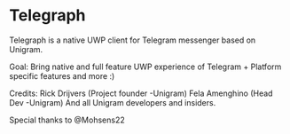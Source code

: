 # Telegraph
Telegraph is a native UWP client for Telegram messenger based on Unigram.

Goal:
Bring native and full feature UWP experience of Telegram + Platform specific features and more :)


Credits:
Rick Drijvers (Project founder -Unigram)
Fela Amenghino (Head Dev -Unigram)
And all Unigram developers and insiders.

Special thanks to @Mohsens22
